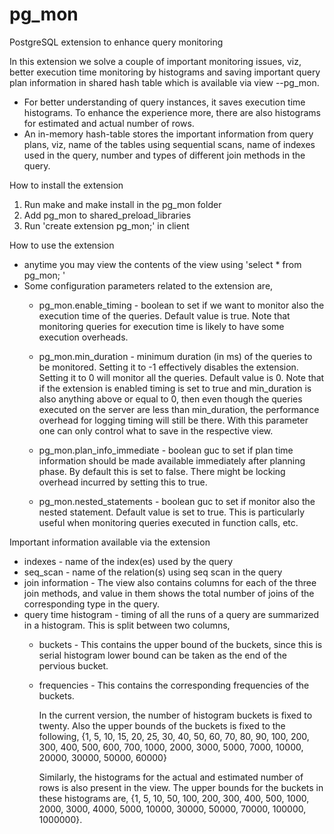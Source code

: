 # pg_mon

PostgreSQL extension to enhance query monitoring

In this extension we solve a couple of important monitoring issues, viz, better
execution time monitoring by histograms and saving important query plan
information in shared hash table which is available via view --pg_mon.

- For better understanding of query instances, it saves execution time
   histograms. To enhance the experience more, there are also histograms for
   estimated and actual number of rows.
- An in-memory hash-table stores the important information from query plans,
   viz, name of the tables using sequential scans, name of indexes used in the
   query, number and types of different join methods in the query.

How to install the extension

1. Run make and make install in the pg_mon folder
2. Add pg_mon to shared_preload_libraries
3. Run 'create extension pg_mon;' in client

How to use the extension

- anytime you may view the contents of the view using 'select * from pg_mon; '
- Some configuration parameters related to the extension are,
  - pg_mon.enable_timing - boolean to set if we want to monitor also the execution
                     time of the queries. Default value is true. Note that
                     monitoring queries for execution time is likely to have
                     some execution overheads.

  - pg_mon.min_duration - minimum duration (in ms) of the queries to be
                            monitored. Setting it to -1 effectively disables
                            the extension. Setting it to 0 will monitor all the
                            queries. Default value is 0.
                            Note that if the extension is enabled timing is set
                            to true and min_duration is also anything above or
                            equal to  0, then even though the queries executed
                            on the server are less than min_duration,
                            the performance overhead for logging timing will
                            still be there. With this parameter one can only
                            control what to save in the respective view.

  - pg_mon.plan_info_immediate - boolean guc to set if plan time information should
                                 be made available immediately after planning phase.
                                 By default this is set to false. There might be
                                 locking overhead incurred by setting this to true.
  - pg_mon.nested_statements - boolean guc to set if monitor also the nested
                                 statement. Default value is set to true.
                                 This is particularly useful when monitoring
                                 queries executed in function calls, etc.

Important information available via the extension

- indexes - name of the index(es) used by the query
- seq_scan - name of the relation(s) using seq scan in the query
- join information - The view also contains columns for each of the three
                       join methods, and value in them shows the total number
                       of joins of the corresponding type in the query.
- query time histogram - timing of all the runs of a query are summarized in a
                          histogram. This is split between two columns,
  - buckets - This contains the upper bound of the buckets, since this is
                serial histogram lower bound can be taken as the end of the
                pervious bucket.
  - frequencies - This contains the corresponding frequencies of the buckets.

    In the current version, the number of histogram buckets is fixed to twenty.
    Also the upper bounds of the buckets is fixed to the following,
    {1, 5, 10, 15, 20, 25, 30, 40, 50, 60, 70, 80, 90, 100, 200, 300, 400, 500,
    600, 700, 1000, 2000, 3000, 5000, 7000, 10000, 20000, 30000, 50000, 60000}

    Similarly, the histograms for the actual and estimated number of rows is
    also present in the view. The upper bounds for the buckets in these
    histograms are, {1, 5, 10, 50, 100, 200, 300, 400, 500, 1000, 2000, 3000,
                    4000, 5000, 10000, 30000, 50000, 70000, 100000, 1000000}.
